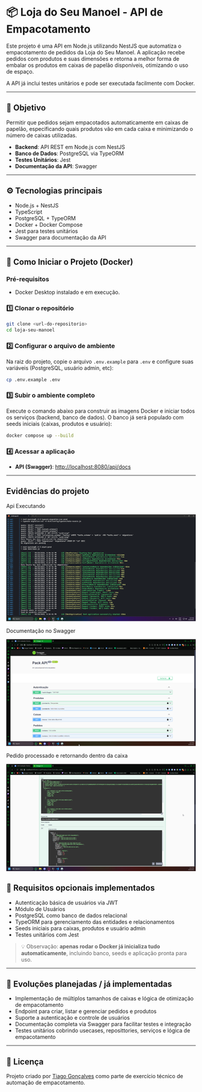 # 📦 Loja do Seu Manoel - API de Empacotamento

Este projeto é uma API em Node.js utilizando NestJS que automatiza o empacotamento de pedidos da Loja do Seu Manoel. A aplicação recebe pedidos com produtos e suas dimensões e retorna a melhor forma de embalar os produtos em caixas de papelão disponíveis, otimizando o uso de espaço.

A API já inclui testes unitários e pode ser executada facilmente com Docker.

---

## 🧠 Objetivo

Permitir que pedidos sejam empacotados automaticamente em caixas de papelão, especificando quais produtos vão em cada caixa e minimizando o número de caixas utilizadas.  

- **Backend**: API REST em Node.js com NestJS  
- **Banco de Dados**: PostgreSQL via TypeORM  
- **Testes Unitários**: Jest  
- **Documentação da API**: Swagger  

---

## ⚙️ Tecnologias principais

- Node.js + NestJS  
- TypeScript  
- PostgreSQL + TypeORM  
- Docker + Docker Compose  
- Jest para testes unitários  
- Swagger para documentação da API  

---

## 🚀 Como Iniciar o Projeto (Docker)

### Pré-requisitos
* Docker Desktop instalado e em execução.

### 1️⃣ Clonar o repositório
```bash
git clone <url-do-repositorio>
cd loja-seu-manoel
````

### 2️⃣ Configurar o arquivo de ambiente

Na raiz do projeto, copie o arquivo `.env.example` para `.env` e configure suas variáveis (PostgreSQL, usuário admin, etc):

```bash
cp .env.example .env
```

### 3️⃣ Subir o ambiente completo

Execute o comando abaixo para construir as imagens Docker e iniciar todos os serviços (backend, banco de dados). O banco já será populado com seeds iniciais (caixas, produtos e usuário):

```bash
docker compose up --build
```

### 4️⃣ Acessar a aplicação

* **API (Swagger)**: [http://localhost:8080/api/docs](http://localhost:8080/api/docs)

---

## Evidências do projeto

Api Executando

![Api exeecutando](.github/api_running.png)

Documentação no Swagger

![Documentação no Swagger](.github/swagger.png)

Pedido processado e retornando dentro da caixa

![Pedido processado e retornando dentro da caixa](.github/swagger_order_executed.png)

## 🔐 Requisitos opcionais implementados

* Autenticação básica de usuários via JWT
* Módulo de Usuários
* PostgreSQL como banco de dados relacional
* TypeORM para gerenciamento das entidades e relacionamentos
* Seeds iniciais para caixas, produtos e usuário admin
* Testes unitários com Jest

> 💡 Observação: **apenas rodar o Docker já inicializa tudo automaticamente**, incluindo banco, seeds e aplicação pronta para uso.

---

## 🚀 Evoluções planejadas / já implementadas

* Implementação de múltiplos tamanhos de caixas e lógica de otimização de empacotamento
* Endpoint para criar, listar e gerenciar pedidos e produtos
* Suporte a autenticação e controle de usuários
* Documentação completa via Swagger para facilitar testes e integração
* Testes unitários cobrindo usecases, reposittories, serviços e lógica de empacotamento

---

## 📄 Licença

Projeto criado por [Tiago Gonçalves](https://www.linkedin.com/in/tiagogoncalvesdecastro) como parte de exercício técnico de automação de empacotamento.